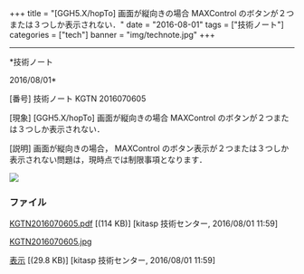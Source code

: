 ﻿+++
title = "[GGH5.X/hopTo] 画面が縦向きの場合 MAXControl のボタンが２つまたは３つしか表示されない．"
date = "2016-08-01"
tags = ["技術ノート"]
categories = ["tech"]
banner = "img/technote.jpg"
+++

-----------------------------------------------------------------------------------------------------------------------------

*技術ノート

2016/08/01*


[番号]
技術ノート KGTN 2016070605

[現象]
[GGH5.X/hopTo] 画面が縦向きの場合 MAXControl
のボタンが２つまたは３つしか表示されない．

[説明]
画面が縦向きの場合， MAXControl
のボタン表示が２つまたは３つしか表示されない問題は，現時点では制限事項となります．

![](http://techreport.kitasp.net/attachments/download/2799/KGTN2016070605.jpg)


### ファイル

 
 


[KGTN2016070605.pdf](http://techreport.kitasp.net/attachments/download/2798/KGTN2016070605.pdf)
 [(114 KB)] [kitasp 技術センター, 2016/08/01
11:59]

[KGTN2016070605.jpg](http://techreport.kitasp.net/attachments/download/2799/KGTN2016070605.jpg)

[表示](http://techreport.kitasp.net/attachments/2799/KGTN2016070605.jpg "表示")
 [(29.8 KB)] [kitasp 技術センター, 2016/08/01
11:59]


 


 

